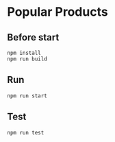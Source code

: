 # Popular Products


## Before start
```
npm install
npm run build
```

## Run
```
npm run start
```

## Test
```
npm run test
```